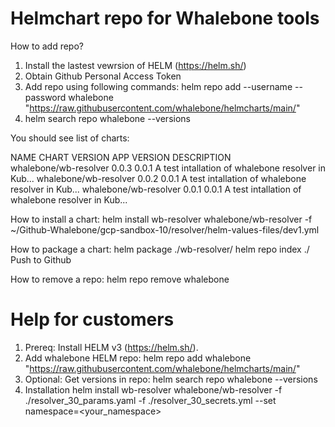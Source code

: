 # Helmchart repo for Whalebone tools

How to add repo?
1. Install the lastest vewrsion of HELM (https://helm.sh/)
2. Obtain Github Personal Access Token
3. Add repo using following commands:
  helm repo add --username <username> --password <token> whalebone "https://raw.githubusercontent.com/whalebone/helmcharts/main/"
4. helm search repo whalebone --versions

  
  You should see list of charts:
  
  NAME           	CHART VERSION	APP VERSION	DESCRIPTION                                       
whalebone/wb-resolver	0.0.3        	0.0.1      	A test intallation of whalebone resolver in Kub...
whalebone/wb-resolver	0.0.2        	0.0.1      	A test intallation of whalebone resolver in Kub...
whalebone/wb-resolver	0.0.1        	0.0.1      	A test intallation of whalebone resolver in Kub...


How to install a chart:
helm install wb-resolver whalebone/wb-resolver -f ~/Github-Whalebone/gcp-sandbox-10/resolver/helm-values-files/dev1.yml
 
How to package a chart:
  helm package ./wb-resolver/
  helm repo index ./
Push to Github

How to remove a repo:
helm repo remove whalebone


# Help for customers

1. Prereq: Install HELM v3 (https://helm.sh/). 
2. Add whalebone HELM repo: helm repo add whalebone "https://raw.githubusercontent.com/whalebone/helmcharts/main/"
3. Optional: Get versions in repo:   helm search repo whalebone --versions
4. Installation  helm install wb-resolver whalebone/wb-resolver -f ./resolver_30_params.yaml -f ./resolver_30_secrets.yml --set namespace=<your_namespace>